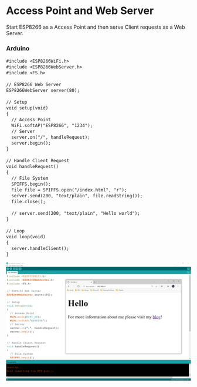 # Access Point and Web Server
Start ESP8266 as a Access Point and then serve Client requests as a Web Server.

### Arduino
```
#include <ESP8266WiFi.h>
#include <ESP8266WebServer.h>
#include <FS.h>

// ESP8266 Web Server
ESP8266WebServer server(80);

// Setup
void setup(void) 
{
  // Access Point
  WiFi.softAP("ESP8266", "1234");
  // Server
  server.on("/", handleRequest);
  server.begin();
}

// Handle Client Request
void handleRequest() 
{
  // File System
  SPIFFS.begin();
  File file = SPIFFS.open("/index.html", "r");
  server.send(200, "text/plain", file.readString());
  file.close();
  
  // server.send(200, "text/plain", "Hello world");
}

// Loop
void loop(void) 
{
  server.handleClient();
}
```
![Arduino.png](Arduino.png)
